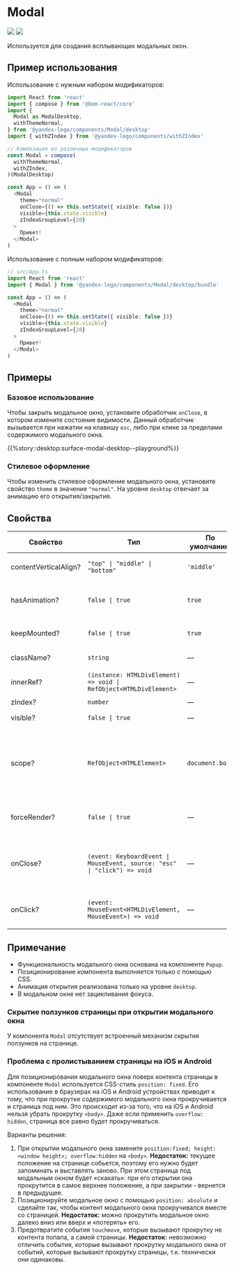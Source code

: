 # Modal

<a href='https://github.yandex-team.ru/search-interfaces/frontend/tree/master/packages/lego-components/src/components/Modal' target='_blank'><img src='https://badger.yandex-team.ru/custom/[Исходники]/[Github
][green]/badge.svg' /></a> <a href='https://search.yandex-team.ru/stsearch?text=Modal.ts&facet.queue=ISL&facet.type=bug&facet.status=128' target='_blank'><img src='https://badger.yandex-team.ru/custom/[Известные проблемы]/[Startrek][blue]/badge.svg' /></a>

<!-- description:start -->
Используется для создания всплывающих модальных окон.
<!-- description:end -->

## Пример использования

Использование с нужным набором модификаторов:

```ts
import React from 'react'
import { compose } from '@bem-react/core'
import {
  Modal as ModalDesktop,
  withThemeNormal,
} from '@yandex-lego/components/Modal/desktop'
import { withZIndex } from '@yandex-lego/components/withZIndex'

// Композиция из различных модификаторов
const Modal = compose(
  withThemeNormal,
  withZIndex,
)(ModalDesktop)

const App = () => (
  <Modal
    theme="normal"
    onClose={() => this.setState({ visible: false })}
    visible={this.state.visible}
    zIndexGroupLevel={20}
  >
    Привет!
  </Modal>
)
```

Использование с полным набором модификаторов:

```ts
// src/App.ts
import React from 'react'
import { Modal } from '@yandex-lego/components/Modal/desktop/bundle'

const App = () => (
  <Modal
    theme="normal"
    onClose={() => this.setState({ visible: false })}
    visible={this.state.visible}
    zIndexGroupLevel={20}
  >
    Привет!
  </Modal>
)
```

## Примеры

### Базовое использование

Чтобы закрыть модальное окно, установите обработчик `onClose`, в котором измените состояние видимости. Данный обработчик вызывается при нажатии на клавишу `esc`, либо при клике за пределами содержимого модального окна.

{{%story::desktop:surface-modal-desktop--playground%}}

### Стилевое оформление

Чтобы изменить стилевое оформление модального окна, установите свойство `theme` в значение `"normal"`. На уровне `desktop` отвечает за анимацию его открытия/закрытия.

## Свойства

<!-- props:start -->
| Свойство              | Тип                                                                      | По умолчанию    | Описание                                                                                                                                  |
| --------------------- | ------------------------------------------------------------------------ | --------------- | ----------------------------------------------------------------------------------------------------------------------------------------- |
| contentVerticalAlign? | `"top" \| "middle" \| "bottom"`                                          | `'middle'`      | Выравнивание контента по вертикали                                                                                                        |
| hasAnimation?         | `false \| true`                                                          | `true`          | Добавляет анимацию при открытии модального окна.                                                                                          |
| keepMounted?          | `false \| true`                                                          | `true`          | Сохраняет контейнер в DOM после создания                                                                                                  |
| className?            | `string`                                                                 | —               | Дополнительный класс                                                                                                                      |
| innerRef?             | `(instance: HTMLDivElement) => void \| RefObject<HTMLDivElement>`        | —               | Ссылка на корневой DOM-элемент компонента                                                                                                 |
| zIndex?               | `number`                                                                 | —               | Задает слой `z-index`                                                                                                                     |
| visible?              | `false \| true`                                                          | —               | Делает попап видимым                                                                                                                      |
| scope?                | `RefObject<HTMLElement>`                                                 | `document.body` | Ссылка на DOM-элемент, в котором размещается попап<br>Важно, чтобы контейнер имел `position: relative` для корректного позициоинирования. |
| forceRender?          | `false \| true`                                                          | —               | Вызывает дополнительный рендер после создания                                                                                             |
| onClose?              | `(event: KeyboardEvent \| MouseEvent, source: "esc" \| "click") => void` | —               | Обработчик, вызывающийся после нажатия на клавишу esc либо мышкой на область вне контейнера                                               |
| onClick?              | `(event: MouseEvent<HTMLDivElement, MouseEvent>) => void`                | —               | Обработчик, вызываемый при срабатывании события click                                                                                     |
<!-- props:end -->

## Примечание

- Функциональность модального окна основана на компоненте `Popup`.
- Позиционирование компонента выполняется только с помощью CSS.
- Анимация открытия реализована только на уровне `desktop`.
- В модальном окне нет зацикливания фокуса.

### Скрытие ползунков страницы при открытии модального окна

У компонента `Modal` отсутствует встроенный механизм скрытия ползунков на странице.

### Проблема с пролистыванием страницы на iOS и Android

Для позиционирования модального окна поверх контента страницы в компоненте `Modal` используется CSS-стиль `position: fixed`.
Его использование в браузерах на iOS и Android устройствах приводит к тому, что при прокрутке содержимого модального окна прокручивается и страница под ним. Это происходит из-за того, что на iOS и Android нельзя убрать прокрутку `<body>`.
Даже если применить `overflow: hidden`, страница все равно будет прокручиваться.

Варианты решения:

1. При открытии модального окна замените `position:fixed; height: <window height>; overflow:hidden` на `<body>`.
   **Недостаток:** текущее положение на странице собьется, поэтому его нужно будет запоминать и выставлять заново. При этом страница под модальным окном будет «скакать»: при его открытии она прокрутится в самое верхнее положение, а при закрытии - вернется в предыдущее.
2. Позиционируйте модальное окно с помощью `position: absolute` и сделайте так, чтобы контент модального окна прокручивался вместе со страницей.
   **Недостаток:** можно прокрутить модальное окно далеко вниз или вверх и «потерять» его.
3. Предотвратите события `touchmove`, которые вызывают прокрутку не контента попапа, а самой страницы.
   **Недостаток:** невозможно отличить события, которые вызывают прокрутку модального окна от событий, которые вызывают прокрутку страницы, т.к. технически они одинаковы.
